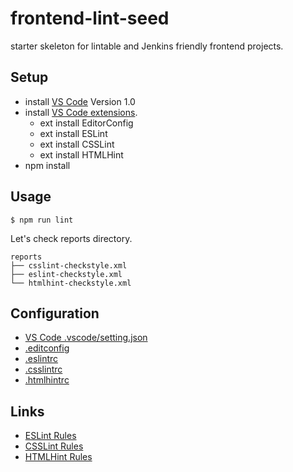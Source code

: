 # frontend-lint-seed
starter skeleton for lintable and Jenkins friendly frontend projects.

## Setup

* install [VS Code](https://code.visualstudio.com/) Version 1.0
* install [VS Code extensions](https://code.visualstudio.com/docs/editor/extension-gallery).
  * ext install EditorConfig
  * ext install ESLint
  * ext install CSSLint
  * ext install HTMLHint
* npm install

## Usage

```shell
$ npm run lint
```

Let's check reports directory.

```
reports
├── csslint-checkstyle.xml
├── eslint-checkstyle.xml
└── htmlhint-checkstyle.xml
```

## Configuration

* [VS Code .vscode/setting.json]()
* [.editconfig]()
* [.eslintrc]()
* [.csslintrc]()
* [.htmlhintrc]()

## Links

* [ESLint Rules](http://eslint.org/docs/rules/)
* [CSSLint Rules](https://github.com/CSSLint/csslint/wiki/rules)
* [HTMLHint Rules](https://github.com/yaniswang/HTMLHint/wiki/Rules)
